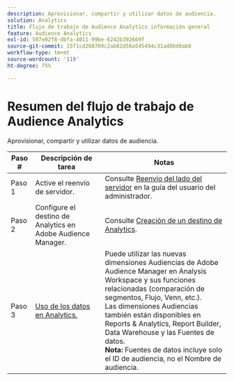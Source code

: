 ```yaml
---
description: Aprovisionar, compartir y utilizar datos de audiencia.
solution: Analytics
title: Flujo de trabajo de Audience Analytics información general
feature: Audience Analytics
exl-id: 507e02f8-dbfa-4011-99be-6242b392669f
source-git-commit: 15f1cd260709c2ab82d56a545494c31ad86d0ab0
workflow-type: tm+mt
source-wordcount: '119'
ht-degree: 75%

---
```


# Resumen del flujo de trabajo de Audience Analytics

Aprovisionar, compartir y utilizar datos de audiencia.

| Paso # | Descripción de tarea | Notas |
|--- |--- |--- |
| Paso 1 | Active el reenvío de servidor. | Consulte [Reenvío del lado del servidor](/help/admin/admin/c-manage-report-suites/c-edit-report-suites/general/c-server-side-forwarding/ssf.md) en la guía del usuario del administrador. |
| Paso 2 | Configure el destino de Analytics en Adobe Audience Manager. | Consulte [Creación de un destino de Analytics](https://experienceleague.adobe.com/docs/audience-manager/user-guide/features/destinations/experience-cloud-destinations/create-analytics-destination.html?lang=es). |
| Paso 3 | [Uso de los datos en Analytics.](/help/integrate/c-audience-analytics/c-workflow/use-audience-data-analytics.md) | Puede utilizar las nuevas dimensiones Audiencias de Adobe Audience Manager en Analysis Workspace y sus funciones relacionadas (comparación de segmentos, Flujo, Venn, etc.). <br>Las dimensiones Audiencias también están disponibles en Reports &amp; Analytics, Report Builder, Data Warehouse y las Fuentes de datos. <br>**Nota:** Fuentes de datos incluye solo el ID de audiencia, no el Nombre de audiencia. |
